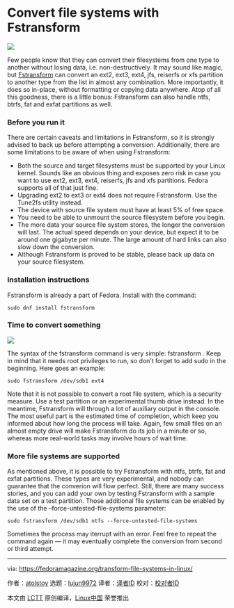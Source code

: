 Convert file systems with Fstransform
======

![](https://fedoramagazine.org/wp-content/uploads/2018/08/converting-filesystems-816x345.jpg)

Few people know that they can convert their filesystems from one type to another without losing data, i.e. non-destructively. It may sound like magic, but [Fstransform][1] can convert an ext2, ext3, ext4, jfs, reiserfs or xfs partition to another type from the list in almost any combination. More importantly, it does so in-place, without formatting or copying data anywhere. Atop of all this goodness, there is a little bonus: Fstransform can also handle ntfs, btrfs, fat and exfat partitions as well.

### Before you run it

There are certain caveats and limitations in Fstransform, so it is strongly advised to back up before attempting a conversion. Additionally, there are some limitations to be aware of when using Fstransform:

  * Both the source and target filesystems must be supported by your Linux kernel. Sounds like an obvious thing and exposes zero risk in case you want to use ext2, ext3, ext4, reiserfs, jfs and xfs partitions. Fedora supports all of that just fine.
  * Upgrading ext2 to ext3 or ext4 does not require Fstransform. Use the Tune2fs utility instead.
  * The device with source file system must have at least 5% of free space.
  * You need to be able to unmount the source filesystem before you begin.
  * The more data your source file system stores, the longer the conversion will last. The actual speed depends on your device, but expect it to be around one gigabyte per minute. The large amount of hard links can also slow down the conversion.
  * Although Fstransform is proved to be stable, please back up data on your source filesystem.



### Installation instructions

Fstransform is already a part of Fedora. Install with the command:
```
sudo dnf install fstransform

```

### Time to convert something

![][2]

The syntax of the fstransform command is very simple: fstransform <source device> <target file system>. Keep in mind that it needs root privileges to run, so don’t forget to add sudo in the beginning. Here goes an example:
```
sudo fstransform /dev/sdb1 ext4

```

Note that it is not possible to convert a root file system, which is a security measure. Use a test partition or an experimental thumb drive instead. In the meantime, Fstransform will through a lot of auxiliary output in the console. The most useful part is the estimated time of completion, which keep you informed about how long the process will take. Again, few small files on an almost empty drive will make Fstransform do its job in a minute or so, whereas more real-world tasks may involve hours of wait time.

### More file systems are supported

As mentioned above, it is possible to try Fstransform with ntfs, btrfs, fat and exfat partitions. These types are very experimental, and nobody can guarantee that the converion will flow perfect. Still, there are many success stories, and you can add your own by testing Fstransform with a sample data set on a test partition. Those additional file systems can be enabled by the use of the –force-untested-file-systems parameter:
```
sudo fstransform /dev/sdb1 ntfs --force-untested-file-systems

```

Sometimes the process may iterrupt with an error. Feel free to repeat the command again — it may eventually complete the conversion from second or third attempt.


--------------------------------------------------------------------------------

via: https://fedoramagazine.org/transform-file-systems-in-linux/

作者：[atolstoy][a]
选题：[lujun9972](https://github.com/lujun9972)
译者：[译者ID](https://github.com/译者ID)
校对：[校对者ID](https://github.com/校对者ID)

本文由 [LCTT](https://github.com/LCTT/TranslateProject) 原创编译，[Linux中国](https://linux.cn/) 荣誉推出

[a]:https://fedoramagazine.org/author/atolstoy/
[1]:https://github.com/cosmos72/fstransform
[2]:https://fedoramagazine.org/wp-content/uploads/2018/08/Screenshot_20180805_230116.png
